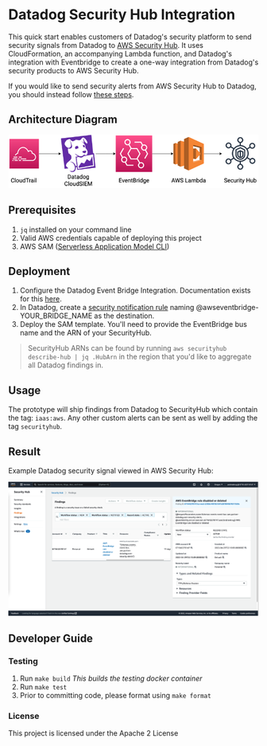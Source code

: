 # Datadog Security Hub Integration

This quick start enables customers of Datadog's security platform to send security signals from Datadog to [AWS Security Hub](https://aws.amazon.com/security-hub/). It uses CloudFormation, an accompanying Lambda function, and  Datadog's integration with Eventbridge to create a one-way integration from Datadog's security products to AWS Security Hub.

If you would like to send security alerts from AWS Security Hub to Datadog, you should instead follow [these steps](https://docs.datadoghq.com/integrations/amazon_security_hub/).

## Architecture Diagram

<p align="center">
  <img src="./img/securityhub-integration-example.drawio.png" alt="Diagram" />
</p>

## Prerequisites

1. `jq` installed on your command line
2. Valid AWS credentials capable of deploying this project
3. AWS SAM ([Serverless Application Model CLI](https://docs.aws.amazon.com/serverless-application-model/latest/developerguide/serverless-sam-cli-install.html))

## Deployment

1. Configure the Datadog Event Bridge Integration. Documentation exists for this [here](https://docs.datadoghq.com/integrations/amazon_event_bridge/).
2. In Datadog, create a [security notification rule](https://docs.datadoghq.com/security_platform/notification_rules/) naming @awseventbridge-YOUR_BRIDGE_NAME as the destination.
3. Deploy the SAM template.  You'll need to provide the EventBridge bus name and the ARN of your SecurityHub.

> SecurityHub ARNs can be found by running `aws securityhub describe-hub | jq .HubArn` in the region that you'd like to aggregate all Datadog findings in.

## Usage

The prototype will ship findings from Datadog to SecurityHub which contain the tag: `iaas:aws`.
Any other custom alerts can be sent as well by adding the tag `securityhub`.

## Result
Example Datadog security signal viewed in AWS Security Hub:

<p align="center">
  <img src="./img/securityhub-integration-signal-in-aws.png" alt="Diagram" />
</p>

## Developer Guide 

### Testing

1. Run `make build` _This builds the testing docker container_
2. Run `make test`
3. Prior to committing code, please format using `make format`

### License

This project is licensed under the Apache 2 License

